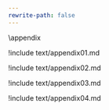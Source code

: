 ```yaml
---
rewrite-path: false
---
```


\appendix

!include text/appendix01.md

!include text/appendix02.md

!include text/appendix03.md

!include text/appendix04.md